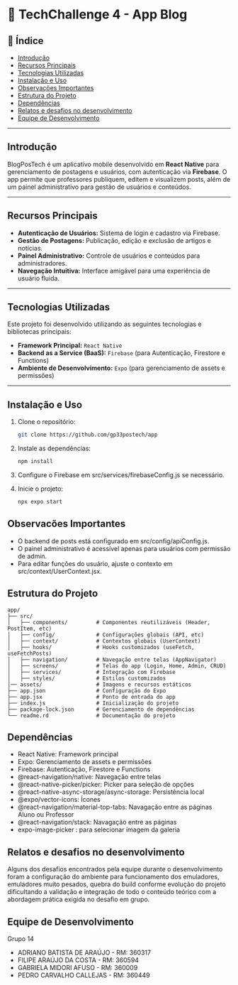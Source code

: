 # 📘 TechChallenge 4 - App Blog

## 📑 Índice

- [Introdução](#Introdução)
- [Recursos Principais](#recursos-principais)
- [Tecnologias Utilizadas](#tecnologias-utilizadas)
- [Instalação e Uso](#Instalação-e-Uso)
- [Observações Importantes](#observacoes-importantes)
- [Estrutura do Projeto](#estrutura-do-projeto)
- [Dependências](#dependências)
- [Relatos e desafios no desenvolvimento](#relatos-e-desafios-no-desenvolvimento)
- [Equipe de Desenvolvimento](#equipe-de-desenvolvimento)

---

## Introdução

BlogPosTech é um aplicativo mobile desenvolvido em **React Native** para gerenciamento de postagens e usuários, com autenticação via **Firebase**. O app permite que professores publiquem, editem e visualizem posts, além de um painel administrativo para gestão de usuários e conteúdos.

---

## Recursos Principais

- **Autenticação de Usuários:** Sistema de login e cadastro via Firebase.
- **Gestão de Postagens:** Publicação, edição e exclusão de artigos e notícias.
- **Painel Administrativo:** Controle de usuários e conteúdos para administradores.
- **Navegação Intuitiva:** Interface amigável para uma experiência de usuário fluida.

---

## Tecnologias Utilizadas

Este projeto foi desenvolvido utilizando as seguintes tecnologias e bibliotecas principais:

- **Framework Principal:** `React Native`
- **Backend as a Service (BaaS):** `Firebase` (para Autenticação, Firestore e Functions)
- **Ambiente de Desenvolvimento:** `Expo` (para gerenciamento de assets e permissões)

---

## Instalação e Uso

1. Clone o repositório:
   ```sh
   git clone https://github.com/gp33postech/app

2. Instale as dependências:

   ```sh
   npm install

3. Configure o Firebase em src/services/firebaseConfig.js se necessário.

4. Inicie o projeto:
   ```sh
   npx expo start

## Observacões Importantes
- O backend de posts está configurado em src/config/apiConfig.js.
- O painel administrativo é acessível apenas para usuários com permissão de admin.
- Para editar funções do usuário, ajuste o contexto em src/context/UserContext.jsx.

## Estrutura do Projeto
```
app/
├── src/
│   ├── components/         # Componentes reutilizáveis (Header, PostItem, etc)
│   ├── config/             # Configurações globais (API, etc)
│   ├── context/            # Contextos globais (UserContext)
│   ├── hooks/              # Hooks customizados (useFetch, useFetchPosts)
│   ├── navigation/         # Navegação entre telas (AppNavigator)
│   ├── screens/            # Telas do app (Login, Home, Admin, CRUD)
│   ├── services/           # Integração com Firebase
│   ├── styles/             # Estilos customizados
│── assets/                 # Imagens e recursos estáticos
├── app.json                # Configuração do Expo
├── app.jsx                 # Ponto de entrada do app
├── index.js                # Inicialização do projeto
├── package-lock.json       # Gerenciamento de dependências
└── readme.rd               # Documentação do projeto
```

## Dependências
- React Native: Framework principal
- Expo: Gerenciamento de assets e permissões
- Firebase: Autenticação, Firestore e Functions
- @react-navigation/native: Navegação entre telas
- @react-native-picker/picker: Picker para seleção de opções
- @react-native-async-storage/async-storage: Persistência local
- @expo/vector-icons: Ícones
- @react-navigation/material-top-tabs: Navagação entre as páginas Aluno ou Professor
- @react-navigation/stack: Navagação entre as páginas
- expo-image-picker : para selecionar imagem da galeria


## Relatos e desafios no desenvolvimento
Alguns dos desafios encontrados pela equipe durante o desenvolvimento foram a configuração do ambiente para funcionamento dos emuladores, emuladores muito pesados, quebra do build conforme evolução do projeto dificultando a validação e integração de todo o conteúdo teórico com a abordagem prática exigida no desafio em grupo.

## Equipe de Desenvolvimento
Grupo 14
- ADRIANO BATISTA DE ARAÚJO - RM: 360317
- FILIPE ARAÚJO DA COSTA - RM: 360594
- GABRIELA MIDORI AFUSO - RM: 360009
- PEDRO CARVALHO CALLEJAS - RM: 360449